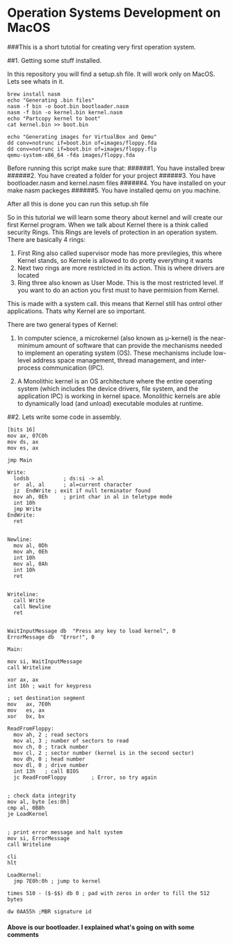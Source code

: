 # Operation Systems Development on MacOS

###This is a short tutotial for creating very first operation system.

##1. Getting some stuff installed.

In this repository you will find a setup.sh file. It will work only on MacOS. Lets see whats in it.
~~~
brew install nasm
echo "Generating .bin files"
nasm -f bin -o boot.bin bootloader.nasm
nasm -f bin -o kernel.bin kernel.nasm
echo "Partcopy kernel to boot"
cat kernel.bin >> boot.bin

echo "Generating images for VirtualBox and Qemu"
dd conv=notrunc if=boot.bin of=images/floppy.fda
dd conv=notrunc if=boot.bin of=images/floppy.flp
qemu-system-x86_64 -fda images/floppy.fda
~~~

Before running this script make sure that:
######1. You have installed brew
######2. You have created a folder for your project
######3. You have bootloader.nasm and kernel.nasm files
######4. You have installed on your make nasm packeges
######5. You have installed qemu on you machine.

After all this is done you can run this setup.sh file

So in this tutorial we will learn some theory about kernel and will  create our first Kernel program. When we talk about Kernel there is
a think called security Rings. This Rings are levels of protection in an operation system. There are basically 4 rings: 

1. First Ring also called supervisor mode has more previlegies, this where Kernel stands, so Kernele is allowed to do pretty everything it wants
2. Next two rings are more restricted in its action. This is where drivers are located
3. Ring three also known as User Mode. This is the most restricted level. If you want to do an action you first  must to have permision from Kernel.

This is made with a system call. this means that Kernel  still has ontrol other applications. Thats why Kernel are so important.

There are two general types of Kernel:
1. In computer science, a microkernel (also known as μ-kernel) is the near-minimum amount of software that can provide the mechanisms needed to implement an operating system (OS). These mechanisms include low-level address space management, thread management, and inter-process communication (IPC).

2. A Monolithic kernel is an OS architecture where the entire operating system (which includes the device drivers, file system, and the application IPC) is working in kernel space. Monolithic kernels are able to dynamically load (and unload) executable modules at runtime.

##2. Lets write some code in assembly.

~~~
[bits 16]
mov ax, 07C0h
mov ds, ax
mov es, ax

jmp Main

Write:
  lodsb           ; ds:si -> al
  or  al, al      ; al=current character
  jz  EndWrite ; exit if null terminator found
  mov ah, 0Eh     ; print char in al in teletype mode
  int 10h 
  jmp Write
EndWrite:
  ret


Newline:
  mov al, 0Dh
  mov ah, 0Eh
  int 10h
  mov al, 0Ah
  int 10h
  ret


Writeline:
  call Write
  call Newline
  ret
  

WaitInputMessage db  "Press any key to load kernel", 0
ErrorMessage db  "Error!", 0

Main:

mov si, WaitInputMessage
call Writeline

xor ax, ax
int 16h ; wait for keypress

; set destination segment
mov   ax, 7E0h
mov   es, ax
xor   bx, bx

ReadFromFloppy:
  mov ah, 2 ; read sectors
  mov al, 3 ; number of sectors to read
  mov ch, 0 ; track number
  mov cl, 2 ; sector number (kernel is in the second sector)
  mov dh, 0 ; head number
  mov dl, 0 ; drive number
  int 13h   ; call BIOS
  jc ReadFromFloppy        ; Error, so try again


; check data integrity
mov al, byte [es:0h]
cmp al, 0B8h
je LoadKernel


; print error message and halt system
mov si, ErrorMessage
call Writeline

cli
hlt

LoadKernel:
  jmp 7E0h:0h ; jump to kernel

times 510 - ($-$$) db 0 ; pad with zeros in order to fill the 512 bytes

dw 0AA55h ;MBR signature id
~~~

#### Above is our bootloader. I explained what's going on with some comments


















